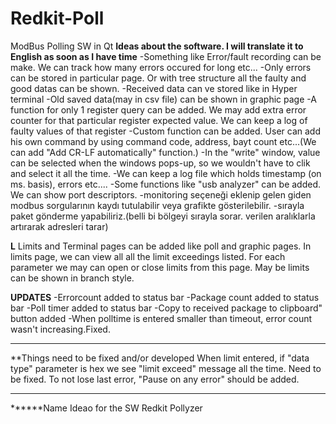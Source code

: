 # Redkit-Poll
ModBus Polling SW in Qt
**Ideas about the software. I will translate it to English as soon as I have time**
-Something like Error/fault recording can be make. We can track how many errors occured for long etc...
-Only errors can be stored in particular page. Or with tree structure all the faulty and good datas can be shown.
-Received data can ve stored like in Hyper terminal
-Old saved data(may in csv file) can be shown in graphic page
-A function for only 1 register query can be added. We may add extra error counter for that particular register expected value. We can keep a log of faulty values of that register
-Custom function can be added. User can add his own command by using command code, address, bayt count etc...(We can add "Add CR-LF automatically" function.)
-In the "write" window, value can be selected when the windows pops-up, so we wouldn't have to clik and select it all the time.
-We can keep a log file which holds timestamp (on ms. basis), errors etc....
-Some functions like "usb analyzer" can be added. We can show port descriptors.
-monitoring seçeneği eklenip gelen giden modbus sorgularının kaydı tutulabilir veya grafikte gösterilebilir.
-sırayla paket gönderme yapabiliriz.(belli bi bölgeyi sırayla sorar. verilen aralıklarla artırarak adresleri tarar)

**L**
Limits and Terminal pages can be added like poll and graphic pages.
In limits page, we can view all all the limit exceedings listed.
For each parameter we may can open or close limits from this page. May be limits can be shown in branch style.

**UPDATES**
-Errorcount added to status bar
-Package count added to status bar
-Poll timer added to status bar
-Copy to received package to clipboard" button added
-When polltime is entered smaller than timeout, error count wasn't increasing.Fixed.




**************************
**Things need to be fixed and/or developed 
When limit entered, if "data type" parameter is hex we see "limit exceed" message all the time. Need to be fixed.
To not lose last error, "Pause on any error" should be added.
**************************

******Name Ideao for the SW Redkit Pollyzer
